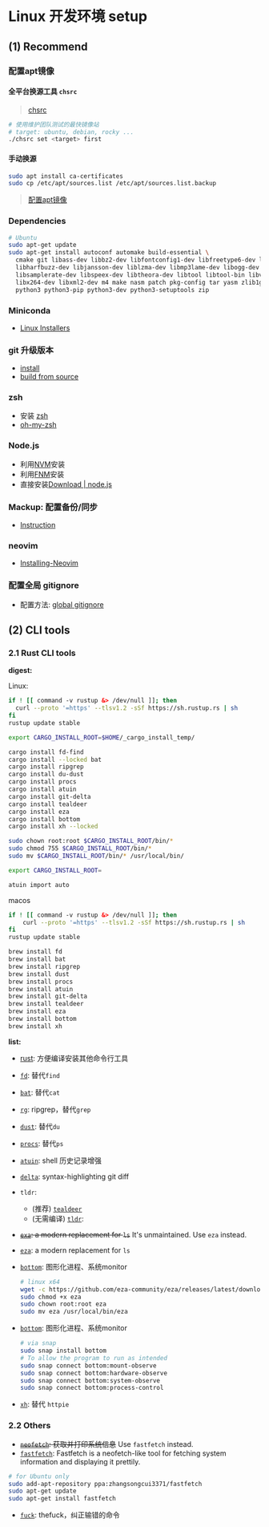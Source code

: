 # Linux 开发环境 setup

## (1) Recommend

### 配置apt镜像

#### 全平台换源工具 `chsrc`

> [chsrc](https://github.com/RubyMetric/chsrc?tab=readme-ov-file#-%E5%AE%89%E8%A3%85)

```bash
# 使用维护团队测试的最快镜像站
# target: ubuntu, debian, rocky ...
./chsrc set <target> first
```

#### 手动换源

```bash
sudo apt install ca-certificates
sudo cp /etc/apt/sources.list /etc/apt/sources.list.backup
```

> [配置apt镜像](https://mirrors.tuna.tsinghua.edu.cn/help/ubuntu/)

### Dependencies

```bash
# Ubuntu
sudo apt-get update
sudo apt-get install autoconf automake build-essential \
  cmake git libass-dev libbz2-dev libfontconfig1-dev libfreetype6-dev libfribidi-dev \
  libharfbuzz-dev libjansson-dev liblzma-dev libmp3lame-dev libogg-dev libopus-dev \
  libsamplerate-dev libspeex-dev libtheora-dev libtool libtool-bin libvorbis-dev \
  libx264-dev libxml2-dev m4 make nasm patch pkg-config tar yasm zlib1g-dev \
  python3 python3-pip python3-dev python3-setuptools zip
```

### Miniconda

- [Linux Installers](https://docs.conda.io/en/latest/miniconda.html#linux-installers)

### git 升级版本

- [install](https://git-scm.com/download/linux)
- [build from source](https://git-scm.com/book/en/v2/Getting-Started-Installing-Git)

### zsh

- 安装 [zsh](https://www.zsh.org/)
- [oh-my-zsh](https://github.com/maoXyzt/Notes/blob/master/docs/Programming/Linux/zsh%E5%B8%B8%E7%94%A8%E6%8F%92%E4%BB%B6.md)

### Node.js

- 利用[NVM](https://github.com/nvm-sh/nvm#installing-and-updating)安装
- 利用[FNM](https://github.com/Schniz/fnm?tab=readme-ov-file#installation)安装
- 直接安装[Download | node.js](https://nodejs.org/en/download/)

### Mackup: 配置备份/同步

- [Instruction](https://github.com/maoXyzt/Notes/blob/master/docs/Programming/Linux/Mackup%20%E5%90%8C%E6%AD%A5linux%E9%85%8D%E7%BD%AE.md)

### neovim

- [Installing-Neovim](https://github.com/neovim/neovim/wiki/Installing-Neovim#ubuntu)

### 配置全局 gitignore

- 配置方法: [global gitignore](https://github.com/maoXyzt/Notes/blob/master/docs/Programming/Git/global%20gitignore.md)

## (2) CLI tools

### 2.1 Rust CLI tools

**digest:**

Linux:

```bash
if ! [[ command -v rustup &> /dev/null ]]; then
  curl --proto '=https' --tlsv1.2 -sSf https://sh.rustup.rs | sh
fi
rustup update stable

export CARGO_INSTALL_ROOT=$HOME/_cargo_install_temp/

cargo install fd-find
cargo install --locked bat
cargo install ripgrep
cargo install du-dust
cargo install procs
cargo install atuin
cargo install git-delta
cargo install tealdeer
cargo install eza
cargo install bottom
cargo install xh --locked

sudo chown root:root $CARGO_INSTALL_ROOT/bin/*
sudo chmod 755 $CARGO_INSTALL_ROOT/bin/*
sudo mv $CARGO_INSTALL_ROOT/bin/* /usr/local/bin/

export CARGO_INSTALL_ROOT=

atuin import auto
```

macos

```bash
if ! [[ command -v rustup &> /dev/null ]]; then
    curl --proto '=https' --tlsv1.2 -sSf https://sh.rustup.rs | sh
fi
rustup update stable

brew install fd
brew install bat
brew install ripgrep
brew install dust
brew install procs
brew install atuin
brew install git-delta
brew install tealdeer
brew install eza
brew install bottom
brew install xh
```

**list:**

- [rust](https://www.rust-lang.org/tools/install): 方便编译安装其他命令行工具
- [`fd`](https://github.com/sharkdp/fd#on-ubuntu): 替代`find`
- [`bat`](https://github.com/sharkdp/bat#from-source): 替代`cat`
- [`rg`](https://github.com/BurntSushi/ripgrep#installation): ripgrep，替代`grep`
- [`dust`](https://github.com/bootandy/dust#install): 替代`du`
- [`procs`](https://github.com/dalance/procs#cargo): 替代`ps`
- [`atuin`](https://github.com/ellie/atuin/blob/main/README.md#install): shell 历史记录增强
- [`delta`](https://dandavison.github.io/delta/installation.html#installation): syntax-highlighting git diff
- `tldr`:
  - (推荐) [`tealdeer`](https://dbrgn.github.io/tealdeer/installing.html)
  - (无需编译) [`tldr`](https://github.com/tldr-pages/tldr#how-do-i-use-it):
- ~~[`exa`](https://the.exa.website/install/linux): a modern replacement for `ls`~~ It's unmaintained. Use `eza` instead.
- [`eza`](https://github.com/eza-community/eza): a modern replacement for `ls`
- [`bottom`](https://github.com/ClementTsang/bottom): 图形化进程、系统monitor

  ```bash
  # linux x64
  wget -c https://github.com/eza-community/eza/releases/latest/download/eza_x86_64-unknown-linux-gnu.tar.gz -O - | tar xz
  sudo chmod +x eza
  sudo chown root:root eza
  sudo mv eza /usr/local/bin/eza
  ```

- [`bottom`](https://github.com/ClementTsang/bottom?ref=itsfoss.com#debianubuntu): 图形化进程、系统monitor

  ```bash
  # via snap
  sudo snap install bottom
  # To allow the program to run as intended
  sudo snap connect bottom:mount-observe
  sudo snap connect bottom:hardware-observe
  sudo snap connect bottom:system-observe
  sudo snap connect bottom:process-control
  ```

- [`xh`](https://github.com/ducaale/xh): 替代 `httpie`

### 2.2 Others

- ~~[`neofetch`](https://github.com/dylanaraps/neofetch): 获取并打印系统信息~~ Use `fastfetch` instead.
- [`fastfetch`](https://github.com/fastfetch-cli/fastfetch): Fastfetch is a neofetch-like tool for fetching system information and displaying it prettily.

```bash
# for Ubuntu only
sudo add-apt-repository ppa:zhangsongcui3371/fastfetch
sudo apt-get update
sudo apt-get install fastfetch
```

- [`fuck`](https://github.com/nvbn/thefuck#installation): thefuck，纠正输错的命令
